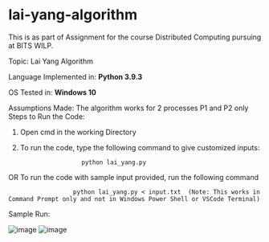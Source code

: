 # lai-yang-algorithm
This is as part of Assignment for the course Distributed Computing pursuing at BITS WILP.


Topic: Lai Yang Algorithm


Language Implemented in: **Python 3.9.3**


OS Tested in: **Windows 10**



Assumptions Made: The algorithm works for 2 processes P1 and P2 only
Steps to Run the Code:
1. Open cmd in the working Directory
2. To run the code, type the following command to give customized inputs:


                        python lai_yang.py


OR To run the code with sample input provided, run the following command


                      python lai_yang.py < input.txt  (Note: This works in Command Prompt only and not in Windows Power Shell or VSCode Terminal)
              
Sample Run:


![image](https://user-images.githubusercontent.com/14028494/114838853-c05e8b00-9df2-11eb-8114-4adbe0d6ba83.png)
![image](https://user-images.githubusercontent.com/14028494/114838945-d704e200-9df2-11eb-918e-f931e32d2362.png)

              
